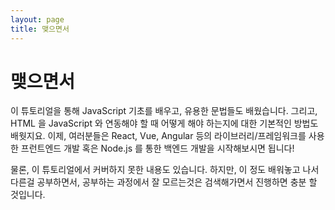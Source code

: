 ```yaml
---
layout: page
title: 맺으면서
---
```


# 맺으면서

이 튜토리얼을 통해 JavaScript 기초를 배우고, 유용한 문법들도 배웠습니다. 그리고, HTML 을 JavaScript 와 연동해야 할 때 어떻게 해야 하는지에 대한 기본적인 방법도 배웟지요. 이제, 여러분들은 React, Vue, Angular 등의 라이브러리/프레임워크를 사용한 프런트엔드 개발 혹은 Node.js 를 통한 백엔드 개발을 시작해보시면 됩니다!

물론, 이 튜토리얼에서 커버하지 못한 내용도 있습니다. 하지만, 이 정도 배워놓고 나서 다른걸 공부하면서, 공부하는 과정에서 잘 모르는것은 검색해가면서 진행하면 충분 할 것입니다.